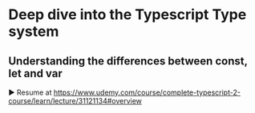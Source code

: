 # Deep dive into the Typescript Type system

## Understanding the differences between const, let and var


▶️ Resume at https://www.udemy.com/course/complete-typescript-2-course/learn/lecture/31121134#overview